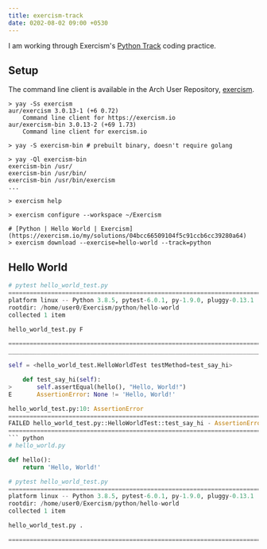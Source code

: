 ```yaml
---
title: exercism-track
date: 0202-08-02 09:00 +0530
---
```

I am working through Exercism's [Python Track](https://exercism.io/my/tracks/python) coding practice. 

## Setup
The command line client is available in the Arch User Repository, [exercism](https://aur.archlinux.org/packages/exercism/).

``` shell
> yay -Ss exercism
aur/exercism 3.0.13-1 (+6 0.72) 
    Command line client for https://exercism.io
aur/exercism-bin 3.0.13-2 (+69 1.73) 
    Command line client for exercism.io

> yay -S exercism-bin # prebuilt binary, doesn't require golang

> yay -Ql exercism-bin
exercism-bin /usr/
exercism-bin /usr/bin/
exercism-bin /usr/bin/exercism
...

> exercism help

> exercism configure --workspace ~/Exercism

# [Python | Hello World | Exercism](https://exercism.io/my/solutions/04bcc66509104f5c91ccb6cc39280a64)
> exercism download --exercise=hello-world --track=python
```

## Hello World

``` python
# pytest hello_world_test.py 
===================================================================================== test session starts =====================================================================================
platform linux -- Python 3.8.5, pytest-6.0.1, py-1.9.0, pluggy-0.13.1
rootdir: /home/user0/Exercism/python/hello-world
collected 1 item                                                                                                                                                                              

hello_world_test.py F                                                                                                                                                                   [100%]

========================================================================================== FAILURES ===========================================================================================
_________________________________________________________________________________ HelloWorldTest.test_say_hi __________________________________________________________________________________

self = <hello_world_test.HelloWorldTest testMethod=test_say_hi>

    def test_say_hi(self):
>       self.assertEqual(hello(), "Hello, World!")
E       AssertionError: None != 'Hello, World!'

hello_world_test.py:10: AssertionError
=================================================================================== short test summary info ===================================================================================
FAILED hello_world_test.py::HelloWorldTest::test_say_hi - AssertionError: None != 'Hello, World!'
====================================================================================== 1 failed in 0.50s ======================================================================================
``` python
# hello_world.py

def hello():
    return 'Hello, World!'

# pytest hello_world_test.py 
===================================================================================== test session starts =====================================================================================
platform linux -- Python 3.8.5, pytest-6.0.1, py-1.9.0, pluggy-0.13.1
rootdir: /home/user0/Exercism/python/hello-world
collected 1 item                                                                                                                                                                              

hello_world_test.py .                                                                                                                                                                   [100%]

====================================================================================== 1 passed in 0.02s ======================================================================================
```

